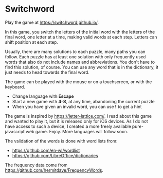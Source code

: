 # Switchword

Play the game at <https://switchword.github.io/>.

In this game, you switch the letters of the initial word with the letters of the final word, one letter at a time, making valid words at each step. Letters can shift position at each step.

Usually, there are many solutions to each puzzle, many paths you can follow. Each puzzle has at least one solution with only frequently used words that also do not include names and abbreviations. You don't have to find this solution, of course. You can use any word that is in the dictionary, it just needs to head towards the final word.

The game can be played with the mouse or on a touchscreen, or with the keyboard.
* Change language with **Escape**
* Start a new game with **4**-**8**, at any time, abandoning the current puzzle
* When you have given an invalid word, you can use **!** to get a hint

The game is inspired by <https://letter-lattice.com/>. I read about this game and wanted to play it, but it is released only for iOS devices. As I do not have access to such a device, I created a more freely available pure-javascript web game. Enjoy. More languages will follow soon.

The validation of the words is done with word lists from:
* <https://github.com/en-wl/wordlist>
* <https://github.com/LibreOffice/dictionaries>

The frequency data come from <https://github.com/hermitdave/FrequencyWords>.
